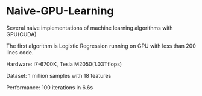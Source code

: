 # Naive-GPU-Learning
Several naive implementations of machine learning algorithms with GPU(CUDA)


The first algorithm is Logistic Regression running on GPU with less than 200 lines code. 


Hardware: i7-6700K, Tesla M2050(1.03Tflops) 

Dataset: 1 million samples with 18 features 

Performance: 100 iterations in 6.6s 
